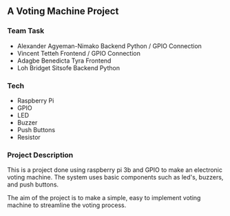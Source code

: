 ## A Voting Machine Project

### Team                                       Task

* Alexander Agyeman-Nimako            Backend Python / GPIO Connection
* Vincent Tetteh                      Frontend / GPIO Connection
* Adagbe Benedicta Tyra               Frontend
* Loh Bridget Sitsofe                 Backend Python 

### Tech
* Raspberry Pi
* GPIO
* LED
* Buzzer
* Push Buttons
* Resistor

### Project Description
This is a project done using raspberry pi 3b and GPIO to make an electronic voting machine.
The system uses basic components such as led's, buzzers, and push buttons.

The aim of the project is to make a simple, easy to implement voting machine to 
streamline the voting process.


